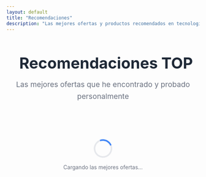 ```yaml
---
layout: default
title: "Recomendaciones"
description: "Las mejores ofertas y productos recomendados en tecnología"
---
```


<div class="container">
  <div class="section-header">
    <h1 class="main-title">
      <i class="fas fa-star"></i>
      Recomendaciones TOP
    </h1>
    <p class="section-subtitle">Las mejores ofertas que he encontrado y probado personalmente</p>
  </div>

  <div class="products-grid" id="productsGrid">
    <!-- Los productos se cargarán dinámicamente -->
  </div>

  <div class="loading-indicator" id="loadingIndicator">
    <div class="spinner"></div>
    <p>Cargando las mejores ofertas...</p>
  </div>

  <div class="no-products-message" id="noProductsMessage" style="display: none;">
    <div class="empty-state">
      <i class="fas fa-search"></i>
      <h3>No se encontraron productos</h3>
      <p>Intenta con otro término de búsqueda o revisa más tarde.</p>
    </div>
  </div>
</div>

<!-- Scripts específicos para recomendaciones -->
<script src="{{ '/script.js' | relative_url }}"></script>
<script>
// Inicializar la página de recomendaciones
document.addEventListener('DOMContentLoaded', function() {
  if (typeof loadProducts === 'function') {
    loadProducts();
  }
});
</script>

<style>
.section-header {
  text-align: center;
  margin-bottom: 3rem;
}

.main-title {
  font-size: 2.5rem;
  font-weight: 700;
  color: #1f2937;
  margin-bottom: 1rem;
  display: flex;
  align-items: center;
  justify-content: center;
  gap: 1rem;
}

.main-title i {
  color: #f59e0b;
}

.section-subtitle {
  font-size: 1.2rem;
  color: #6b7280;
  max-width: 600px;
  margin: 0 auto;
  line-height: 1.6;
}

.products-grid {
  display: grid;
  grid-template-columns: repeat(auto-fill, minmax(300px, 1fr));
  gap: 2rem;
  margin-top: 2rem;
}

.loading-indicator {
  text-align: center;
  padding: 3rem;
  color: #6b7280;
}

.spinner {
  width: 40px;
  height: 40px;
  border: 4px solid #e5e7eb;
  border-top: 4px solid #3b82f6;
  border-radius: 50%;
  animation: spin 1s linear infinite;
  margin: 0 auto 1rem;
}

@keyframes spin {
  0% { transform: rotate(0deg); }
  100% { transform: rotate(360deg); }
}

.empty-state {
  text-align: center;
  padding: 3rem;
  color: #6b7280;
}

.empty-state i {
  font-size: 3rem;
  margin-bottom: 1rem;
  opacity: 0.5;
}

.empty-state h3 {
  margin-bottom: 0.5rem;
  color: #374151;
}

/* Responsive */
@media (max-width: 768px) {
  .main-title {
    font-size: 2rem;
  }
  
  .products-grid {
    grid-template-columns: 1fr;
    gap: 1.5rem;
  }
}
</style>
